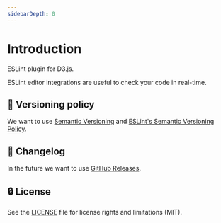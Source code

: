 ```yaml
---
sidebarDepth: 0
---
```


# Introduction

ESLint plugin for D3.js.

ESLint editor integrations are useful to check your code in real-time.

## :traffic_light: Versioning policy

We want to use [Semantic Versioning](https://semver.org/) and [ESLint's Semantic Versioning Policy](https://github.com/eslint/eslint#semantic-versioning-policy).

## :newspaper: Changelog

In the future we want to use [GitHub Releases](https://github.com/youssefsharief/d3-data-vis-eslint-plugin/releases).

## :lock: License

See the [LICENSE](https://github.com/youssefsharief/d3-data-vis-eslint-plugin/blob/master/LICENSE) file for license rights and limitations (MIT).

